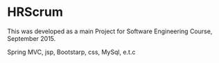 # HRScrum
This was developed as a main Project for Software Engineering Course, September 2015.

Spring MVC, jsp, Bootstarp, css, MySql, e.t.c 
